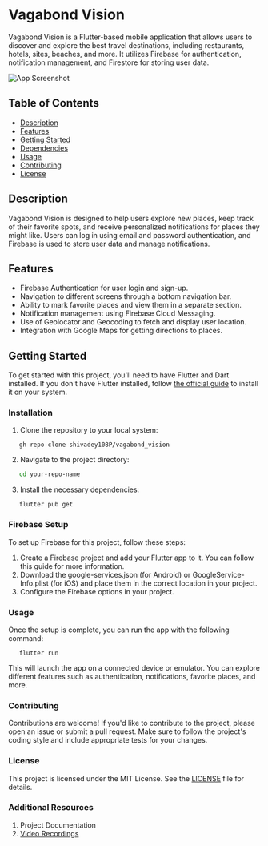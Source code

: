 # Vagabond Vision

Vagabond Vision is a Flutter-based mobile application that allows users to discover and explore the best travel destinations, including restaurants, hotels, sites, beaches, and more. It utilizes Firebase for authentication, notification management, and Firestore for storing user data.

![App Screenshot](./images/img.gif) 

## Table of Contents
- [Description](#description)
- [Features](#features)
- [Getting Started](#getting-started)
- [Dependencies](#dependencies)
- [Usage](#usage)
- [Contributing](#contributing)
- [License](#license)

## Description
Vagabond Vision is designed to help users explore new places, keep track of their favorite spots, and receive personalized notifications for places they might like. Users can log in using email and password authentication, and Firebase is used to store user data and manage notifications.

## Features
- Firebase Authentication for user login and sign-up.
- Navigation to different screens through a bottom navigation bar.
- Ability to mark favorite places and view them in a separate section.
- Notification management using Firebase Cloud Messaging.
- Use of Geolocator and Geocoding to fetch and display user location.
- Integration with Google Maps for getting directions to places.

## Getting Started
To get started with this project, you'll need to have Flutter and Dart installed. If you don't have Flutter installed, follow [the official guide](https://flutter.dev/docs/get-started/install) to install it on your system.

### Installation
1. Clone the repository to your local system:
```
   gh repo clone shivadey108P/vagabond_vision
```
2. Navigate to the project directory:
```bash
   cd your-repo-name
```

3. Install the necessary dependencies:
```
   flutter pub get
```
### Firebase Setup
To set up Firebase for this project, follow these steps:

1. Create a Firebase project and add your Flutter app to it. You can follow this guide for more information.
2. Download the google-services.json (for Android) or GoogleService-Info.plist (for iOS) and place them in the correct location in your project.
3. Configure the Firebase options in your project.

### Usage
Once the setup is complete, you can run the app with the following command:
```
   flutter run
```
This will launch the app on a connected device or emulator. You can explore different features such as authentication, notifications, favorite places, and more.

### Contributing
Contributions are welcome! If you'd like to contribute to the project, please open an issue or submit a pull request. Make sure to follow the project's coding style and include appropriate tests for your changes.

### License
This project is licensed under the MIT License. See the [LICENSE](./LICENSE) file for details.

### Additional Resources
1. Project Documentation
2. [Video Recordings](https://drive.google.com/file/d/1_0ZPFXp6MQNerKrKEUXMM4Bu3og3aO4C/view?usp=sharing) <!--Yet to add links-->
